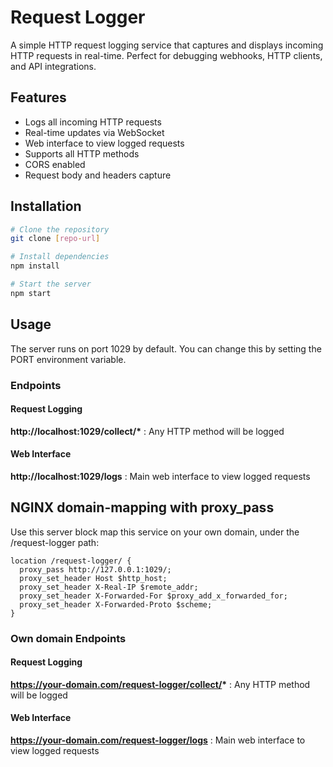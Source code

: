 # Request Logger

A simple HTTP request logging service that captures and displays incoming HTTP requests in real-time. Perfect for debugging webhooks, HTTP clients, and API integrations.

## Features
- Logs all incoming HTTP requests
- Real-time updates via WebSocket
- Web interface to view logged requests
- Supports all HTTP methods
- CORS enabled
- Request body and headers capture

## Installation
```bash
# Clone the repository
git clone [repo-url]

# Install dependencies
npm install

# Start the server
npm start
```

## Usage
The server runs on port 1029 by default. You can change this by setting the PORT environment variable.

### Endpoints

#### Request Logging
__http://localhost:1029/collect/*__ : Any HTTP method will be logged

#### Web Interface
__http://localhost:1029/logs__ : Main web interface to view logged requests


## NGINX domain-mapping with proxy_pass
Use this server block map this service on your own domain, under the /request-logger path:

```nginx
location /request-logger/ {
  proxy_pass http://127.0.0.1:1029/;
  proxy_set_header Host $http_host;
  proxy_set_header X-Real-IP $remote_addr;
  proxy_set_header X-Forwarded-For $proxy_add_x_forwarded_for;
  proxy_set_header X-Forwarded-Proto $scheme;
}
```

### Own domain Endpoints

#### Request Logging
__https://your-domain.com/request-logger/collect/*__ : Any HTTP method will be logged

#### Web Interface
__https://your-domain.com/request-logger/logs__ : Main web interface to view logged requests